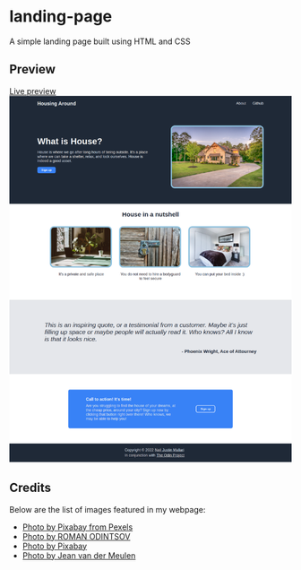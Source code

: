 # landing-page
A simple landing page built using HTML and CSS
## Preview
[Live preview](https://neil-justin.github.io/landing-page/)
![This is the webpage preview](img/webpage-preview.png)
## Credits
Below are the list of images featured in my webpage:
- [Photo by Pixabay from Pexels](https://www.pexels.com/photo/architecture-clouds-daylight-driveway-259588/)
- [Photo by ROMAN ODINTSOV](https://www.pexels.com/photo/a-laptop-and-a-cup-on-the-floor-6193711/)
- [Photo by Pixabay](https://www.pexels.com/photo/wood-building-wooden-lock-65650/)
- [Photo by Jean van der Meulen](https://www.pexels.com/photo/photo-of-bedroom-1454806/)

